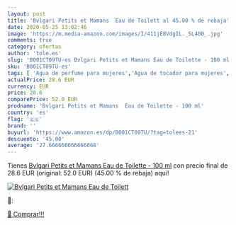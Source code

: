 ```yaml
---
layout: post
title: 'Bvlgari Petits et Mamans  Eau de Toilett al 45.00 % de rebaja'
date: 2020-05-25 13:02:46
image: 'https://m.media-amazon.com/images/I/411jE8VdgIL._SL400_.jpg'
comments: true
category: ofertas
author: 'tole.es'
slug: 'B001CT09TU-es Bvlgari Petits et Mamans Eau de Toilette - 100 ml'
sku: 'B001CT09TU-es'
tags: [ 'Agua de perfume para mujeres','Agua de tocador para mujeres','Almacenaje de adornos festivos','Almacenamiento y organización','Belleza','Fragancias para mujeres','Hogar y cocina','Juguetes','Juguetes electrónicos','Juguetes y juegos','Perfumes y fragancias','Productos para el cuidado de la piel','Sets y juegos para el cuidado de la piel','Videojuegos para niños','de','eau','toilette', ]
actualPrice: 28.6 EUR
currency: EUR
price: 28.6
comparePrice: 52.0 EUR
prodname: 'Bvlgari Petits et Mamans  Eau de Toilette - 100 ml'
country: 'es'
flag: '🇪🇸'
brand: ''
buyurl: 'https://www.amazon.es/dp/B001CT09TU/?tag=tolees-21'
descuento: '45.00'
average: '27.666666666666668'
---
```


Tienes [Bvlgari Petits et Mamans  Eau de Toilette - 100 ml](https://www.amazon.es/dp/B001CT09TU/?tag=tolees-21) con precio final de  28.6 EUR (original: 52.0 EUR) (45.00 %  de rebaja) aqui!

[![Bvlgari Petits et Mamans  Eau de Toilett](https://m.media-amazon.com/images/I/411jE8VdgIL._SL400_.jpg)](https://www.amazon.es/dp/B001CT09TU/?tag=tolees-21)

🔎:


[🛒 Comprar!!!](https://www.amazon.es/dp/B001CT09TU/?tag=tolees-21)
